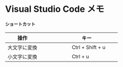 # Visual Studio Code メモ

#### ショートカット

|　　操作                               |　　キー                    |
|:--------------------------------------|:---------------------------|
| 大文字に変換                            |   Ctrl + Shift + u       |
| 小文字に変換                            |  Ctrl + u                |
  
　  
　  
　  
